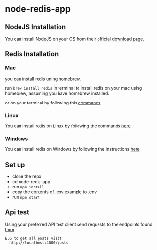 # node-redis-app 

## NodeJS Installation
You can install NodeJS on your OS from their [official download page](https://nodejs.org/en/download/current/).

## Redis Installation

### Mac
you can install redis uning [homebrew](http://brew.sh).

run `brew install redis` in terminal to install redis on your mac using homebrew, assuming you have homebrew installed.

or on your terminal by following this [commands](https://redis.io/download)
### Linux

You can install redis on Linux by following the commands [here](https://redis.io/download)

### Windows

You can install redis on Windows by following the instructions [here](https://redislabs.com/ebook/appendix-a/a-3-installing-on-windows/a-3-2-installing-redis-on-window/)

## Set up

* clone the repo
* cd node-redis-app
* run `npm install`
* copy the contents of .env.example to .env
* run `npm start`

## Api test

Using your preferred API test client send requests to the endpoints found [here](https://github.com/paulayuk/node-redis-app/blob/master/routes/api.js)

```
E.G to get all posts visit
  http://localhost:4000/posts

```

